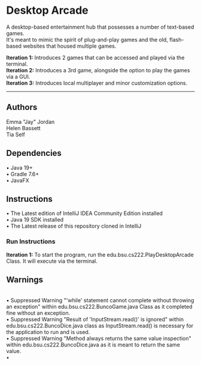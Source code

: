 # Desktop Arcade
A desktop-based entertainment hub that possesses a number of text-based games.
<br>It's meant to mimic the spirit of plug-and-play games and the old, flash-based websites that housed multiple games.
<p><b>Iteration 1:</b> Introduces 2 games that can be accessed and played via the terminal.
<br><b>Iteration 2:</b> Introduces a 3rd game, alongside the option to play the games via a GUI.
<br><b>Iteration 3:</b> Introduces local multiplayer and minor customization options.
</p>
<hr>
<h2>Authors</h2>
Emma "Jay" Jordan
<br>Helen Bassett
<br>Tia Self

<h2>Dependencies</h2>
• Java 19+
<br>• Gradle 7.6+
<br>• JavaFX

<h2>Instructions</h2>
• The Latest edition of IntelliJ IDEA Community Edition installed
<br>• Java 19 SDK installed
<br>• The Latest release of this repository cloned in IntelliJ
<h3>Run Instructions</h3>
<b>Iteration 1:</b> To start the program, run the edu.bsu.cs222.PlayDesktopArcade Class. It will execute via the terminal.

<h2>Warnings</h2>
<br>• Suppressed Warning "'while' statement cannot complete without throwing an exception" within edu.bsu.cs222.BuncoGame.java Class as it completed fine without an exception.
<br>• Suppressed Warning "Result of 'InputStream.read()' is ignored" within edu.bsu.cs222.BuncoDice.java class as InputStream.read() is necessary for the application to run and is used.
<br>• Suppressed Warning "Method always returns the same value inspection" within edu.bsu.cs222.BuncoDice.java as it is meant to return the same value.
<br>• 

